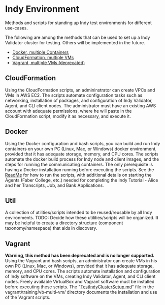 # Indy Environment
Methods and scripts for standing up Indy test environments for different use-cases.

The following are among the methods that can be used to set up a Indy Validator cluster for testing.  Others will be implemented in the future.

 - [Docker, multiple Containers](#docker)
 - [CloudFormation, multiple VMs](#cloudformation)
 - [Vagrant, multiple VMs (deprecated)](#vagrant)

## CloudFormation
Using the CloudFormation scripts, an admininstrator can create VPCs and VMs in AWS EC2. The scripts automate configuration tasks such as networking, installation of packages, and configuration of Indy Validator, Agent, and CLI client nodes.  The administrator must have an existing AWS account with adequate permissions, where he will paste in the CloudFormation script, modify it as necessary, and execute it.

## Docker
Using the Docker configuration and bash scripts, you can build and run Indy containers on your own PC (Linux, Mac, or Windows) docker environment, provided that it has adequate storage, memory, and CPU cores. The scripts automate the docker build process for Indy node and client images, and the steps for running the communicating containers. The only prerequisite is having a Docker installation running before executing the scripts. See the [ReadMe](docker/pool/README.md) for how to run the scripts, with additional details on starting the Agents (Faber College, etc.) needed for completing the Indy Tutorial - Alice and her Transcripts, Job, and Bank Applications.

## Util
A collection of utilities/scripts intended to be reused/reusable by all Indy environments. TODO: Decide how these utilities/scripts will be organized. It may be helpful to create a directory structure (component taxonomy/namespace) that aids in discovery.

## Vagrant
**Warning, this method has been deprecated and is no longer supported.** Using the Vagrant and bash scripts, an administrator can create VMs in his own PC (Linux, Mac, or Windows), provided that it has adequate storage, memory, and CPU cores.  The scripts automate installation and configuration of Indy software on the VMs, creating Indy Validator, Agent, and CLI client nodes.  Freely available VirtualBox and Vagrant software must be installed before executing these scripts.  The "[TestIndyClusterSetup.md](vagrant/training/vb-multi-vm/TestIndyClusterSetup.md)" file in the vagrant/training/vb-multi-vm/ directory documents the installation and use of the Vagrant scripts.



